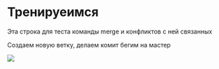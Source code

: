 # Тренируеимся

Эта строка для теста команды merge  и конфликтов с ней связанных

Создаем новую ветку, делаем комит бегим на мастер 

![](https://pp.userapi.com/c5584/u23616744/155296235/x_200c95bc.jpg)